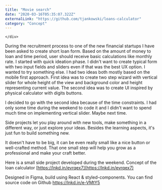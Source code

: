```yaml
---
title: "Movie search"
date: "2020-03-16T05:35:07.322Z"
externalLink: "https://github.com/tjankowski/loans-calculator"
category: "Concept"
---
```


<div class="grid">
    <div class="grid__half">
    
    </div>
</div>

During the recruitment process to one of the new financial startups I have been asked to create short loan form. Based on the amount of money to loan and time period, user should receive basic calculations like monthly rate. I started with quick ideation phase. I didn't want to create typical form with two input fields and sliders even if that was the best UX option. I wanted to try something else. I had two ideas both mostly based on the mobile first approach. First idea was to create two step wizard with vertical slider for whole height of the view and background color and height representing current value. The second idea was to create UI inspired by physical calculator with digits buttons.

I decided to go with the second idea because of the time constraints. I had only some time during the weekend to code it and I didn't want to spend much time on implementing vertical slider. Maybe next time.

Side projects let you play around with new tools, make something in a different way, or just explore your ideas. Besides the learning aspects, it's just fun to build something new.

It doesn't have to be big, it can be even really small like a nice button or well-crafted method. That one small step will help you grow as a professional and make your craft better.

Here is a small side project developed during the weekend. Concept of the loan calculator [https://lnkd.in/evrqex7](https://lnkd.in/evrqex7)

Designed in Figma, build using React & styled-components. You can find source code on Github https://lnkd.in/e-VMtY5
